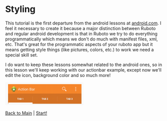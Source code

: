 # Styling

This tutorial is the first departure from the android lessons at [android.com](http://developer.android.com/training/index.html).
I feel it necessary to create it because a major distinction between Ruboto and regular android
development is that in Ruboto we try to do everything programmatically which means
we don't do much with manifest files, xml, etc. That's great for the programmatic
aspects of your ruboto app but it means getting style things (like pictures, colors, etc.) to work we need a special skill set.

I do want to keep these lessons somewhat related to the android ones,
so in this lesson we'll keep working with our actionbar example, except now we'll edit the icon, background color and so much more!

<img src="https://raw.githubusercontent.com/KCErb/hello-ruboto/master/static/styling/stylish-bar.png" alt="Yay Styles!" width="250px" />

[Back to Main](https://github.com/KCErb/hello-ruboto/blob/master/README.md) | [Start!](https://github.com/KCErb/hello-ruboto/blob/master/training/basics/styling/using-images.md)
